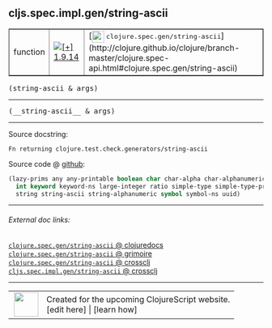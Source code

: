 ## cljs.spec.impl.gen/string-ascii



 <table border="1">
<tr>
<td>function</td>
<td><a href="https://github.com/cljsinfo/cljs-api-docs/tree/1.9.14"><img valign="middle" alt="[+] 1.9.14" title="Added in 1.9.14" src="https://img.shields.io/badge/+-1.9.14-lightgrey.svg"></a> </td>
<td>
[<img height="24px" valign="middle" src="http://i.imgur.com/1GjPKvB.png"> <samp>clojure.spec.gen/string-ascii</samp>](http://clojure.github.io/clojure/branch-master/clojure.spec-api.html#clojure.spec.gen/string-ascii)
</td>
</tr>
</table>

<samp>(string-ascii & args)</samp><br>

---

 <samp>
(__string-ascii__ & args)<br>
</samp>

---





Source docstring:

```
Fn returning clojure.test.check.generators/string-ascii
```


Source code @ [github]():

```clj
(lazy-prims any any-printable boolean char char-alpha char-alphanumeric char-ascii double
  int keyword keyword-ns large-integer ratio simple-type simple-type-printable
  string string-ascii string-alphanumeric symbol symbol-ns uuid)
```

<!--
Repo - tag - source tree - lines:

 <pre>

</pre>

-->

---



###### External doc links:

[`clojure.spec.gen/string-ascii` @ clojuredocs](http://clojuredocs.org/clojure.spec.gen/string-ascii)<br>
[`clojure.spec.gen/string-ascii` @ grimoire](http://conj.io/store/v1/org.clojure/clojure/1.7.0-beta3/clj/clojure.spec.gen/string-ascii/)<br>
[`clojure.spec.gen/string-ascii` @ crossclj](http://crossclj.info/fun/clojure.spec.gen/string-ascii.html)<br>
[`cljs.spec.impl.gen/string-ascii` @ crossclj](http://crossclj.info/fun/cljs.spec.impl.gen.cljs/string-ascii.html)<br>

---

 <table>
<tr><td>
<img valign="middle" align="right" width="48px" src="http://i.imgur.com/Hi20huC.png">
</td><td>
Created for the upcoming ClojureScript website.<br>
[edit here] | [learn how]
</td></tr></table>

[edit here]:https://github.com/cljsinfo/cljs-api-docs/blob/master/cljsdoc/cljs.spec.impl.gen/string-ascii.cljsdoc
[learn how]:https://github.com/cljsinfo/cljs-api-docs/wiki/cljsdoc-files

<!--

This information was too distracting to show to readers, but I'll leave it
commented here since it is helpful to:

- pretty-print the data used to generate this document
- and show how to retrieve that data



The API data for this symbol:

```clj
{:ns "cljs.spec.impl.gen",
 :name "string-ascii",
 :signature ["[& args]"],
 :name-encode "string-ascii",
 :history [["+" "1.9.14"]],
 :type "function",
 :clj-equiv {:full-name "clojure.spec.gen/string-ascii",
             :url "http://clojure.github.io/clojure/branch-master/clojure.spec-api.html#clojure.spec.gen/string-ascii"},
 :full-name-encode "cljs.spec.impl.gen/string-ascii",
 :source {:code "(lazy-prims any any-printable boolean char char-alpha char-alphanumeric char-ascii double\n  int keyword keyword-ns large-integer ratio simple-type simple-type-printable\n  string string-ascii string-alphanumeric symbol symbol-ns uuid)",
          :title "Source code",
          :repo "clojurescript",
          :tag "r1.9.14",
          :filename "src/main/cljs/cljs/spec/impl/gen.cljs",
          :lines [72 74],
          :url "https://github.com/clojure/clojurescript/blob/r1.9.14/src/main/cljs/cljs/spec/impl/gen.cljs#L72-L74"},
 :usage ["(string-ascii & args)"],
 :full-name "cljs.spec.impl.gen/string-ascii",
 :docstring "Fn returning clojure.test.check.generators/string-ascii",
 :cljsdoc-url "https://github.com/cljsinfo/cljs-api-docs/blob/master/cljsdoc/cljs.spec.impl.gen/string-ascii.cljsdoc"}

```

Retrieve the API data for this symbol:

```clj
;; from Clojure REPL
(require '[clojure.edn :as edn])
(-> (slurp "https://raw.githubusercontent.com/cljsinfo/cljs-api-docs/catalog/cljs-api.edn")
    (edn/read-string)
    (get-in [:symbols "cljs.spec.impl.gen/string-ascii"]))
```

-->

